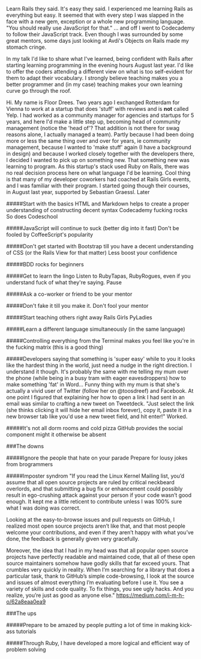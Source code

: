 Learn Rails they said. It's easy they said. I experienced me learning Rails as everything but easy. It seemed that with every step I was slapped in the face with a new gem, exception or a whole new programming language. "You should really use JavaScript for that." ... and off I went to Codecademy to follow their JavaScript track. Even though I was surrounded by some great mentors, some days just looking at Avdi's Objects on Rails made my stomach cringe.

In my talk I'd like to share what I've learned, being confident with Rails after starting learning programming in the evening hours August last year. I'd like to offer the coders attending a different view on what is too self-evident for them to adapt their vocabulary. I strongly believe teaching makes you a better programmer and (in my case) teaching makes your own learning curve go through the roof.

Hi. My name is Floor Drees. Two years ago I exchanged Rotterdam for Vienna to work at a startup that does 'stuff' with reviews and is **not** called Yelp. I had worked as a community manager for agencies and startups for 5 years, and here I'd make a little step up, becoming head of community management (notice the 'head of'? That addition is not there for swag reasons alone, I actually managed a team). Partly because I had been doing more or less the same thing over and over for years, ie community management, because I wanted to 'make stuff' again (I have a background in design) and because I worked closely together with the developers there, I decided I wanted to pick up on something new. That something new was learning to program. As this startup's stack used Ruby on Rails, there was no real decision process here on what language I'd be learning. Cool thing is that many of my developer coworkers had coached at Rails Girls events, and I was familiar with their program. I started going though their courses, in August last year, supported by Sebastian Graessl. Later 

#####Start with the basics
HTML and Markdown helps to create a proper understanding of constructing decent syntax
Codecademy fucking rocks
So does Codeschool

#####JavaScript will continue to suck (better dig into it fast)
Don't be fooled by CoffeeScript's popularity

#####Don't get started with Bootstrap till you have a decent understanding of CSS (or the Rails View for that matter)
Less
boost your confidence

#####BDD rocks for beginners

#####Get to learn the lingo
Listen to RubyTapas, RubyRogues, even if you understand fuck of what they're saying. Pause 

#####Ask a co-worker or friend to be your mentor

#####Don't fake it till you make it.
Don't fool your mentor

#####Start teaching others right away
Rails Girls
PyLadies

#####Learn a different language simultaneously (in the same language)

#####Controlling everything from the Terminal makes you feel like you're in the fucking matrix
(this is a good thing)

#####Developers saying that something is 'super easy' while to you it looks like the hardest thing in the world, just need a nudge in the right direction.
I understand it though. It's probably the same with me telling my mum over the phone (while being in a busy tram with eager eavesdroppers) how to make something 'fat' in Word... Funny thing with my mum is that she's actually a vivid user of Twitter (follow her on @toosdreef) and Facebook. At one point I figured that explaining her how to open a link I had sent in an email was similar to crafting a new tweet on Tweetdeck. "Just select the link (she thinks clicking it will hide her email inbox forever), copy it, paste it in a new browser tab like you'd use a new tweet field, and hit enter!" Worked. 

#####It's not all dorm rooms and cold pizza
GitHub provides the social component might it otherwise be absent


###The downs

#####Ignore the people that hate on your parade
Prepare for lousy jokes from brogrammers

#####Imposter syndrom
"If you read the Linux Kernel Mailing list, you’d assume that all open source projects are ruled by critical neckbeard overlords, and that submitting a bug fix or enhancement could possibly result in ego-crushing attack against your person if your code wasn’t good enough. It kept me a little reticent to contribute unless I was 100% sure what I was doing was correct.

Looking at the easy-to-browse issues and pull requests on GitHub, I realized most open source projects aren’t like that, and that most people welcome your contributions, and even if they aren’t happy with what you’ve done, the feedback is generally given very gracefully.

Moreover, the idea that I had in my head was that all popular open source projects have perfectly readable and maintained code, that all of these open source maintainers somehow have godly skills that far exceed yours. That crumbles very quickly in reality. When I’m searching for a library that does a particular task, thank to GitHub’s simple code-browsing, I look at the source and issues of almost everything I’m evaluating before I use it. You see a variety of skills and code quality. To fix things, you see ugly hacks. And you realize, you’re just as good as anyone else."
https://medium.com/i-m-h-o/62a8eaa0ea9

###The ups

#####Prepare to be amazed by people putting a lot of time in making kick-ass tutorials

#####Through Ruby, I have developed a more logical and efficient way of problem solving


